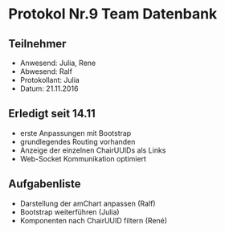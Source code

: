 # Protokol Nr.9 Team Datenbank

## Teilnehmer
+ Anwesend: Julia, Rene
+ Abwesend: Ralf
+ Protokollant: Julia
+ Datum: 21.11.2016

## Erledigt seit 14.11
+ erste Anpassungen mit Bootstrap
+ grundlegendes Routing vorhanden 
+ Anzeige der einzelnen ChairUUIDs als Links
+ Web-Socket Kommunikation optimiert

## Aufgabenliste
+ Darstellung der amChart anpassen (Ralf)
+ Bootstrap weiterführen (Julia)
+ Komponenten nach ChairUUID filtern (René)
